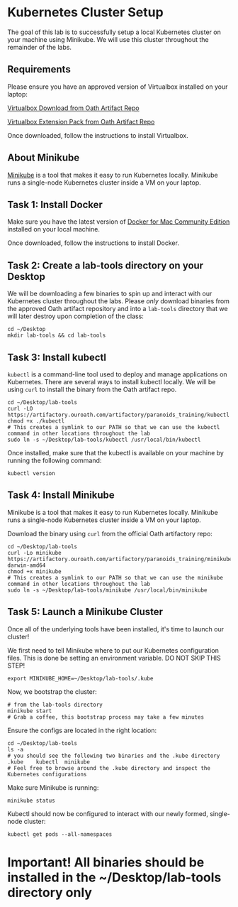 # Kubernetes Cluster Setup

The goal of this lab is to successfully setup a local Kubernetes cluster on your machine using Minikube. We will use this cluster throughout the remainder of the labs.

## Requirements
Please ensure you have an approved version of Virtualbox installed on your laptop:

[Virtualbox Download from Oath Artifact Repo](https://artifactory.ouroath.com/artifactory/paranoids_training/VirtualBox-5.2.8-121009-OSX.dmg)

[Virtualbox Extension Pack from Oath Artifact Repo](https://artifactory.ouroath.com/artifactory/paranoids_training/Oracle_VM_VirtualBox_Extension_Pack-5.2.8.vbox-extpack)

Once downloaded, follow the instructions to install Virtualbox.

## About Minikube
[Minikube](https://artifactory.ouroath.com/artifactory/paranoids_training/minikube-darwin-amd64) is a tool that makes it easy to run Kubernetes locally. Minikube runs a single-node Kubernetes cluster inside a VM on your laptop. 

## Task 1: Install Docker
Make sure you have the latest version of [Docker for Mac Community Edition](https://artifactory.ouroath.com/artifactory/paranoids_training/Docker.dmg) installed on your local machine. 

Once downloaded, follow the instructions to install Docker.

## Task 2: Create a lab-tools directory on your Desktop
We will be downloading a few binaries to spin up and interact with our Kubernetes cluster throughout the labs. Please *only* download binaries from the approved Oath artifact repository and into a `lab-tools` directory that we will later destroy upon completion of the class:
```
cd ~/Desktop
mkdir lab-tools && cd lab-tools
```

## Task 3: Install kubectl
`kubectl` is a command-line tool used to deploy and manage applications on Kubernetes. There are several ways to install kubectl locally. We will be using `curl` to install the binary from the Oath artifact repo.

```
cd ~/Desktop/lab-tools
curl -LO https://artifactory.ouroath.com/artifactory/paranoids_training/kubectl
chmod +x ./kubectl
# This creates a symlink to our PATH so that we can use the kubectl command in other locations throughout the lab
sudo ln -s ~/Desktop/lab-tools/kubectl /usr/local/bin/kubectl
```

Once installed, make sure that the kubectl is available on your machine by running the following command:
```
kubectl version
```

## Task 4: Install Minikube
Minikube is a tool that makes it easy to run Kubernetes locally. Minikube runs a single-node Kubernetes cluster inside a VM on your laptop.

Download the binary using `curl` from the official Oath artifactory repo:
```
cd ~/Desktop/lab-tools
curl -Lo minikube https://artifactory.ouroath.com/artifactory/paranoids_training/minikube-darwin-amd64 
chmod +x minikube
# This creates a symlink to our PATH so that we can use the minikube command in other locations throughout the lab
sudo ln -s ~/Desktop/lab-tools/minikube /usr/local/bin/minikube
```

## Task 5: Launch a Minikube Cluster
Once all of the underlying tools have been installed, it's time to launch our cluster!

We first need to tell Minikube where to put our Kubernetes configuration files. This is done be setting an environment variable. DO NOT SKIP THIS STEP!
```
export MINIKUBE_HOME=~/Desktop/lab-tools/.kube
```

Now, we bootstrap the cluster:
```
# from the lab-tools directory
minikube start
# Grab a coffee, this bootstrap process may take a few minutes
```

Ensure the configs are located in the right location:
```
cd ~/Desktop/lab-tools
ls -a
# you should see the following two binaries and the .kube directory
.kube    kubectl  minikube
# Feel free to browse around the .kube directory and inspect the Kubernetes configurations
```

Make sure Minikube is running:
```
minikube status
```

Kubectl should now be configured to interact with our newly formed, single-node cluster:
```
kubectl get pods --all-namespaces
```

# Important! All binaries should be installed in the ~/Desktop/lab-tools directory only